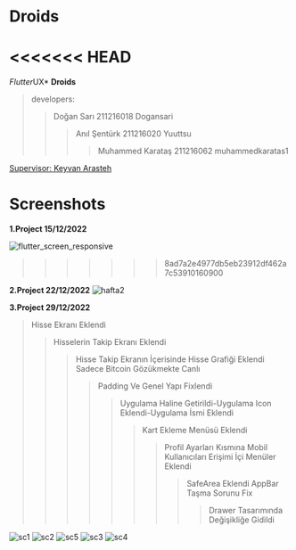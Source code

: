 # Droids
<<<<<<< HEAD
=======

*Flutter*UX* **Droids**

>developers:
>> Doğan Sarı 211216018 Dogansari
>>>Anıl Şentürk 211216020 Yuuttsu
>>>>Muhammed Karataş 211216062 muhammedkaratas1

[Supervisor: Keyvan Arasteh](https://github.com/keyvanarasteh/)

# Screenshots

**1.Project 15/12/2022**

![flutter_screen_responsive](https://user-images.githubusercontent.com/115784914/206871114-603c2e43-fcc9-483f-9c4e-8d689980c31a.jpg)
>>>>>>> 8ad7a2e4977db5eb23912df462a7c53910160900

**2.Project 22/12/2022**
![hafta2](https://user-images.githubusercontent.com/115783349/209242479-22afd2d3-0376-400f-b4c7-986314ffdf52.jpg)

**3.Project 29/12/2022**

>Hisse Ekranı Eklendi
>>Hisselerin Takip Ekranı Eklendi
>>>Hisse Takip Ekranın İçerisinde Hisse Grafiği Eklendi Sadece Bitcoin Gözükmekte Canlı
>>>>Padding Ve Genel Yapı Fixlendi
>>>>>Uygulama Haline Getirildi-Uygulama Icon Eklendi-Uygulama İsmi Eklendi
>>>>>>Kart Ekleme Menüsü Eklendi
>>>>>>>Profil Ayarları Kısmına Mobil Kullanıcıları Erişimi İçi Menüler Eklendi 
>>>>>>>>SafeArea Eklendi AppBar Taşma Sorunu Fix
>>>>>>>>>Drawer Tasarımında Değişikliğe Gidildi

 
![sc1](https://user-images.githubusercontent.com/115783349/210027829-0e59f6ba-9e6c-4f4e-914b-40a26d3adb88.jpg)
![sc2](https://user-images.githubusercontent.com/115783349/210027836-ad162b54-7fed-4382-b44a-ad632898b0c5.png)
![sc5](https://user-images.githubusercontent.com/115783349/210027842-885d8410-ddbc-46fc-bc7b-5ef1bcbfa01e.png)
![sc3](https://user-images.githubusercontent.com/115783349/210027854-27efbb1c-cdeb-4a34-a4ef-81dddde3f178.png)
![sc4](https://user-images.githubusercontent.com/115783349/210027856-ef953255-d7fc-4928-b9eb-a6c016a74295.png)
